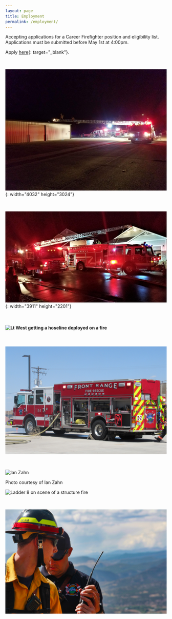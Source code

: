 ```yaml
---
layout: page
title: Employment
permalink: /employment/
---
```


Accepting applications for a Career Firefighter position and eligibility list. Applications must be submitted before May 1st at 4:00pm.

Apply [here](https://form.jotform.com/200545889668169){: target="_blank"}.

&nbsp;

![](/uploads/20190413-230043.jpg "Engine 2 and Ladder 8 investigate a reported commercial structure fire"){: width="4032" height="3024"}

&nbsp;

![](/uploads/20190707-211954.jpg "Ladder 8 and Engine 2 on a working attic fire"){: width="3911" height="2201"}

&nbsp;

#### ![](/uploads/img-8930.jpg "Lt West getting a hoseline deployed on a fire")

&nbsp;

![](/uploads/img-0034.JPG "Engine 2 at live fire training")

&nbsp;

![Ian Zahn](/uploads/copy-of-wm-9225.jpg "Engine 1 and LFRA Tower 6 working a traffic accident. Photo courtesy of Ian Zahn")

Photo courtesy of Ian Zahn

![](/uploads/img-1098.jpg "Ladder 8 on scene of a structure fire")

&nbsp;

![](/uploads/img-2253.jpg "Engineer Beam and Battalion Chief Doyon on a wildland fire")